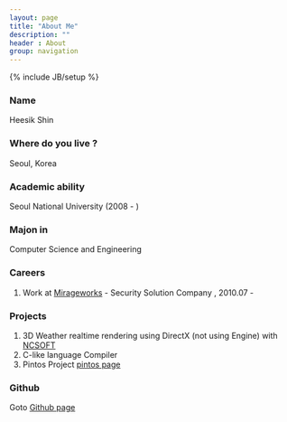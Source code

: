```yaml
---
layout: page
title: "About Me"
description: ""
header : About
group: navigation
---
```

{% include JB/setup %}
### Name
Heesik Shin  

### Where do you live ?
Seoul, Korea  

### Academic ability
Seoul National University (2008 - )  

### Majon in
Computer Science and Engineering  

### Careers
1. Work at [Mirageworks](http://www.mirageworks.us) - Security Solution Company , 2010.07 -  
  
### Projects
1. 3D Weather realtime rendering using DirectX (not using Engine) with [NCSOFT](http://global.ncsoft.com/global/)
2. C-like language Compiler
3. Pintos Project [pintos page](http://web.stanford.edu/class/cs140/projects/pintos/pintos.html)
  
### Github
Goto [Github page](https://github.com/star114)